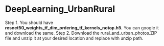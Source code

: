 # DeepLearning_UrbanRural

Step 1. You should have <b>resnet50_weights_tf_dim_ordering_tf_kernels_notop.h5</b>. You can google it and download the same.
Step 2. Download the rural_and_urban_photos.ZIP file and unzip it at your desired location and replace <YOUR PATH> with unzip path.
  
